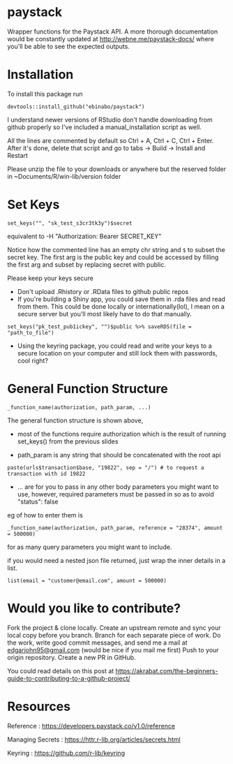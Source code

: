 # paystack
Wrapper functions for the Paystack API. A more thorough documentation would be constantly updated at http://webne.me/paystack-docs/ where you'll be able to see the expected outputs.


Installation
=========================================================
To install this package run
```{r eval=FALSE}
devtools::install_github("ebinabo/paystack")
```

I understand newer versions of RStudio don't handle downloading from github properly so I've included a manual_installation script as well.

All the lines are commented by default so Ctrl + A, Ctrl + C, Ctrl + Enter. After it's done, delete that script and go to tabs -> Build -> Install and Restart

Please unzip the file to your downloads or anywhere but the reserved folder in ~Documents/R/win-lib/version folder

Set Keys
=========================================================

```{r}
set_keys("", "sk_test_s3cr3tk3y")$secret
```
equivalent to -H "Authorization: Bearer SECRET_KEY"

Notice how the commented line has an empty chr string and `$` to subset the secret key. The first arg is the public key and could be accessed by filling the first arg and subset by replacing secret with public.

Please keep your keys secure

- Don't upload .Rhistory or .RData files to github public repos
- If you're building a Shiny app, you could save them in .rda files and read from them. This could be done locally or internationally(lol), I mean on a secure server but you'll most likely have to do that manually.
```{r eval=FALSE}
set_keys("pk_test_pub1ickey", "")$public %>% saveRDS(file = "path_to_file")
```
- Using the keyring package, you could read and write your keys to a secure location on your computer and still lock them with passwords, cool right?

General Function Structure
========================================================

```{r eval=FALSE}
_function_name(authorization, path_param, ...)
```

The general function structure is shown above,

- most of the functions require authorization which is the result of running set_keys() from the previous slides

- path_param is any string that should be concatenated with the root api
```{r }
paste(urls$transaction$base, "19822", sep = "/") # to request a transaction with id 19822
```

- ... are for you to pass in any other body parameters you might want to use, however, required parameters must be passed in so as to avoid "status": false

eg of how to enter them is

```{r eval=FALSE}
_function_name(authorization, path_param, reference = "28374", amount = 500000)
```

for as many query parameters you might want to include.

if you would need a nested json file returned, just wrap the inner details in a list.

```{r eval=FALSE}
list(email = "customer@email.com", amount = 500000)
```

Would you like to contribute?
=======================================================

Fork the project & clone locally.
Create an upstream remote and sync your local copy before you branch.
Branch for each separate piece of work.
Do the work, write good commit messages, and send me a mail at edgarjohn95@gmail.com (would be nice if you mail me first)
Push to your origin repository.
Create a new PR in GitHub.

You could read details on this post at https://akrabat.com/the-beginners-guide-to-contributing-to-a-github-project/

Resources
=======================================================

Reference : <https://developers.paystack.co/v1.0/reference>

Managing Secrets : <https://httr.r-lib.org/articles/secrets.html>

Keyring : <https://github.com/r-lib/keyring>

